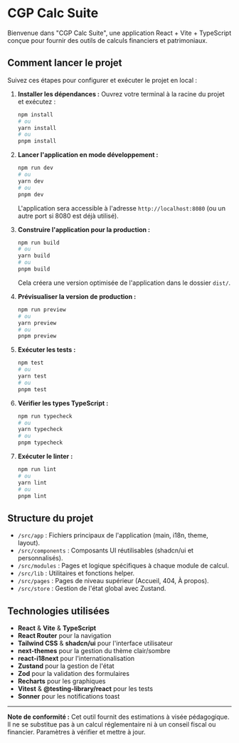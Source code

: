 # CGP Calc Suite

Bienvenue dans "CGP Calc Suite", une application React + Vite + TypeScript conçue pour fournir des outils de calculs financiers et patrimoniaux.

## Comment lancer le projet

Suivez ces étapes pour configurer et exécuter le projet en local :

1.  **Installer les dépendances :**
    Ouvrez votre terminal à la racine du projet et exécutez :
    ```bash
    npm install
    # ou
    yarn install
    # ou
    pnpm install
    ```

2.  **Lancer l'application en mode développement :**
    ```bash
    npm run dev
    # ou
    yarn dev
    # ou
    pnpm dev
    ```
    L'application sera accessible à l'adresse `http://localhost:8080` (ou un autre port si 8080 est déjà utilisé).

3.  **Construire l'application pour la production :**
    ```bash
    npm run build
    # ou
    yarn build
    # ou
    pnpm build
    ```
    Cela créera une version optimisée de l'application dans le dossier `dist/`.

4.  **Prévisualiser la version de production :**
    ```bash
    npm run preview
    # ou
    yarn preview
    # ou
    pnpm preview
    ```

5.  **Exécuter les tests :**
    ```bash
    npm test
    # ou
    yarn test
    # ou
    pnpm test
    ```

6.  **Vérifier les types TypeScript :**
    ```bash
    npm run typecheck
    # ou
    yarn typecheck
    # ou
    pnpm typecheck
    ```

7.  **Exécuter le linter :**
    ```bash
    npm run lint
    # ou
    yarn lint
    # ou
    pnpm lint
    ```

## Structure du projet

-   `/src/app` : Fichiers principaux de l'application (main, i18n, theme, layout).
-   `/src/components` : Composants UI réutilisables (shadcn/ui et personnalisés).
-   `/src/modules` : Pages et logique spécifiques à chaque module de calcul.
-   `/src/lib` : Utilitaires et fonctions helper.
-   `/src/pages` : Pages de niveau supérieur (Accueil, 404, À propos).
-   `/src/store` : Gestion de l'état global avec Zustand.

## Technologies utilisées

-   **React** & **Vite** & **TypeScript**
-   **React Router** pour la navigation
-   **Tailwind CSS** & **shadcn/ui** pour l'interface utilisateur
-   **next-themes** pour la gestion du thème clair/sombre
-   **react-i18next** pour l'internationalisation
-   **Zustand** pour la gestion de l'état
-   **Zod** pour la validation des formulaires
-   **Recharts** pour les graphiques
-   **Vitest** & **@testing-library/react** pour les tests
-   **Sonner** pour les notifications toast

---

**Note de conformité :** Cet outil fournit des estimations à visée pédagogique. Il ne se substitue pas à un calcul réglementaire ni à un conseil fiscal ou financier. Paramètres à vérifier et mettre à jour.